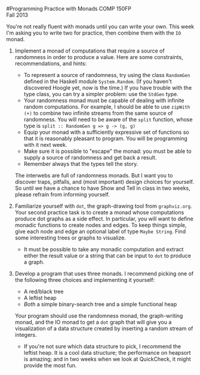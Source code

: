 #Programming Practice with Monads
COMP 150FP  
Fall 2013

You're not really fluent with monads until you can write your own.
This week I'm asking you to write two for practice, then combine them
with the `IO` monad.

1. Implement a monad of computations that require a source of
randomness in order to produce a value.  Here are some constraints,
recommendations, and hints:
    - To represent a source of randomness, try using the class `RandomGen`
      defined in the Haskell module `System.Random`. (If you haven't
      discovered Hoogle yet, now is the time.) If you have trouble with
      the type class, you can try a simpler problem: use the `StdGen`
      type.
    - Your randomness monad must be capable of dealing with infinite
      random computations.  For example, I should be able to use
      `zipWith (+)` to combine two infinite streams from the same source
      of randomness.  You will need to be aware of the `split`
      function, whose type is `split :: RandomGen g => g -> (g, g)`
    - Equip your monad with a sufficiently expressive set of functions
      so that it is reasonably pleasant to program.   You will be
      programming with it next week.
    - Make sure it is possible to "escape" the monad: you must be able
      to supply a source of randomness and get back a result.
    - Remember always that the types tell the story.

    The interwebs are full of randomness monads.  But I want you to
discover traps, pitfalls, and (most important) design choices for
yourself.   So until we have a chance to have Show and Tell in class
in two weeks, please refrain from informing yourself.

2. Familiarize yourself with `dot`, the graph-drawing tool from
`graphviz.org`.  Your second practice task is to create a monad whose
computations produce dot graphs as a side effect.  In particular, you
will want to define monadic functions to create nodes and edges.
To keep things simple, give each node and edge an optional label of
type `Maybe String`.   Find some interesting trees or graphs to
visualize.  
    - It must be possible to take any monadic computation and extract
      either the result value or a string that can be input to `dot`
      to produce a graph.

3. Develop a program that uses three monads.  I recommend picking one
of the following three choices and implementing it yourself:
    - A red/black tree
    - A leftist heap
    - *Both* a simple binary-search tree and a simple functional heap

    Your program should use the randomness monad, the graph-writing monad,
and the IO monad to get a `dot` graph that will give you a
visualization of a data structure created by inserting a random stream
of integers.
    - If you're not sure which data structure to pick, I recommend the
    leftist heap.  It is a cool data structure; the performance on heapsort
    is amazing; and in two weeks when we look at QuickCheck, it might
    provide the most fun.





